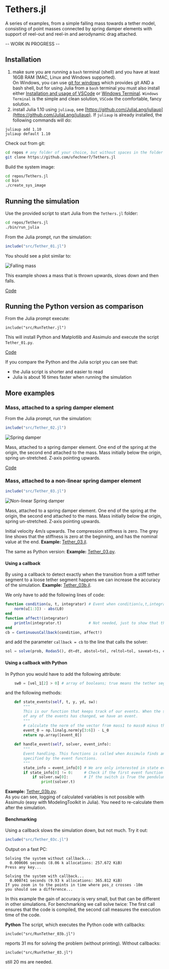 # Tethers.jl
A series of examples, from a simple falling mass towards a tether model, consisting of point masses connected by spring damper elements with support of reel-out and reel-in and aerodynamic
drag attached.

-- WORK IN PROGRESS --

## Installation

1. make sure you are running a `bash` terminal (shell) and you have at least 16GB RAM (MAC, Linux and Windows supported).  
   On Windows, you can use [git for windows](https://gitforwindows.org/) which provides git AND a bash shell, but for using Julia from a `bash` terminal you must also install either  [Installation and usage of VSCode](docs/vscode.md) or [Windows Terminal](https://learn.microsoft.com/en-us/windows/terminal/install). `Windows Terminal` is the simple and clean solution, `VSCode` the comfortable, fancy solution.
2. install Julia 1.10 using `juliaup`, see [https://github.com/JuliaLang/juliaup](https://github.com/JuliaLang/juliaup). If `juliaup` is already installed, the following commands will do:
```
juliaup add 1.10
juliaup default 1.10 
```

Check out from git:
```bash
cd repos # any folder of your choice, but without spaces in the folder name
git clone https://github.com/ufechner7/Tethers.jl
```

Build the system image:
```bash
cd repos/Tethers.jl
cd bin
./create_sys_image
```

## Running the simulation
Use the provided script to start Julia from the `Tethers.jl` folder:
```bash
cd repos/Tethers.jl
./bin/run_julia
```
From the Julia prompt, run the simulation:
```julia
include("src/Tether_01.jl")
```
You should see a plot similar to:

![Falling mass](docs/FallingMass.png)

This example shows a mass that is thrown upwards, slows down and then falls.

[Code](src/Tether_01.jl)

## Running the Python version as comparison
From the Julia prompt execute:
```
include("src/RunTether.jl")
```
This will install Python and Matplotlib and Assimulo and execute the script `Tether_01.py`.

[Code](src/Tether_01.py)

If you compare the Python and the Julia script you can see that:
- the Julia script is shorter and easier to read
- Julia is about 16 times faster when running the simulation

## More examples
### Mass, attached to a spring damper element
From the Julia prompt, run the simulation:
```julia
include("src/Tether_02.jl")
```
![Spring damper](docs/SpringDamper.png)

Mass, attached to a spring damper element. One end of the spring at the origin, the second end
attached to the mass. Mass initially below the origin, spring un-stretched. Z-axis pointing
upwards.

[Code](src/Tether_02.jl)

### Mass, attached to a non-linear spring damper element
```julia
include("src/Tether_03.jl")
```
![Non-linear Spring damper](docs/Nonlinear.png)

Mass, attached to a spring damper element. One end of the spring at the origin, the second end
attached to the mass. Mass initially below the origin, spring un-stretched. Z-axis pointing
upwards. 

Initial velocity $4 m/s$ upwards. The compression stiffness is zero. The grey line shows that
the stiffness is zero at the beginning, and has the nominal value at the end. **Example:** [Tether_03.jl](https://github.com/ufechner7/Tethers.jl/blob/main/src/Tether_03.jl).

The same as Python version: **Example:** [Tether_03.py](src/Tether_03.py). 

#### Using a callback
By using a callback to detect exactly when the transition from a stiff tether segment to a loose
tether segment happens we can increase the accuracy of the simulation. **Example:** [Tether_03b.jl](src/Tether_03b.jl).

We only have to add the following lines of code:
```julia
function condition(u, t, integrator) # Event when condition(u,t,integrator) == 0
    norm(u[1:3]) - abs(L0)
end
function affect!(integrator)
    println(integrator.t)            # Not needed, just to show that the callback works
end
cb = ContinuousCallback(condition, affect!)
```
and add the parameter `callback = cb` to the line that calls the solver:
```julia
sol = solve(prob, Rodas5(), dt=dt, abstol=tol, reltol=tol, saveat=ts, callback = cb)
```

#### Using a callback with Python
In Python you would have to add the following attribute:
```Python
    sw0 = [vel_1[2] > 0] # array of booleans; true means the tether segment is loose (l < l_0)
```
and the following methods:
```Python
    def state_events(self, t, y, yd, sw):
        """
        This is our function that keeps track of our events. When the sign
        of any of the events has changed, we have an event.
        """
        # calculate the norm of the vector from mass1 to mass0 minus the initial segment length
        event_0 = np.linalg.norm(y[3:6]) - L_0
        return np.array([event_0])
    
    def handle_event(self, solver, event_info):
        """
        Event handling. This functions is called when Assimulo finds an event as
        specified by the event functions.
        """
        state_info = event_info[0] # We are only interested in state events
        if state_info[0] != 0:     # Check if the first event function has been triggered
            if solver.sw[0]:       # If the switch is True the pendulum bounces
                print(solver.t)
```
**Example:** [Tether_03b.py](src/Tether_03b.py).  
As you can see, logging of calculated variables is not
possible with Assimulo (easy with ModelingToolkit in Julia). You need to re-calculate them
after the simulation.

#### Benchmarking
Using a callback slows the simulation down, but not much. Try it out:
```julia
include("src/Tether_03c.jl")
```
Output on a fast PC:
```
Solving the system without callback...
  0.000606 seconds (8.06 k allocations: 257.672 KiB)
Press any key...

Solving the system with callback...
  0.000741 seconds (9.93 k allocations: 365.812 KiB)
If you zoom in to the points in time where pos_z crosses -10m
you should see a difference...
```
In this example the gain of accuracy is very small, but that can be different
in other simulations. For benchmarking we call solve twice: The first call ensures that the
code is compiled, the second call measures the execution time of the code.

**Python**
The script, which executes the Python code with callbacks:
```
include("src/RunTether_03b.jl")
```
reports 31 ms for solving the problem (without printing).
Without callbacks:
```
include("src/RunTether_03.jl")
```
still 20 ms are needed.